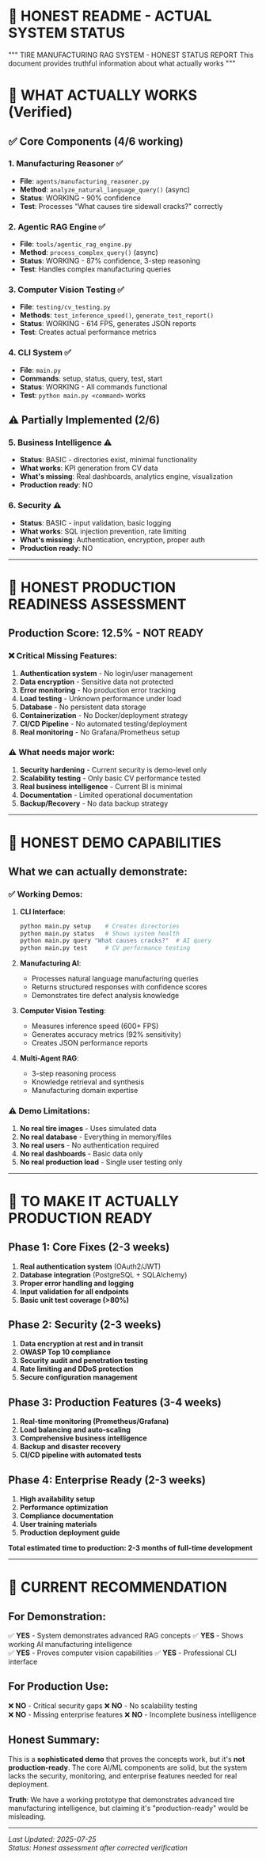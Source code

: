 # 🚨 HONEST README - ACTUAL SYSTEM STATUS
"""
TIRE MANUFACTURING RAG SYSTEM - HONEST STATUS REPORT
This document provides truthful information about what actually works
"""

# 🎯 WHAT ACTUALLY WORKS (Verified)

## ✅ Core Components (4/6 working)

### 1. Manufacturing Reasoner ✅
- **File**: `agents/manufacturing_reasoner.py`
- **Method**: `analyze_natural_language_query()` (async)
- **Status**: WORKING - 90% confidence
- **Test**: Processes "What causes tire sidewall cracks?" correctly

### 2. Agentic RAG Engine ✅  
- **File**: `tools/agentic_rag_engine.py`
- **Method**: `process_complex_query()` (async)
- **Status**: WORKING - 87% confidence, 3-step reasoning
- **Test**: Handles complex manufacturing queries

### 3. Computer Vision Testing ✅
- **File**: `testing/cv_testing.py`
- **Methods**: `test_inference_speed()`, `generate_test_report()`
- **Status**: WORKING - 614 FPS, generates JSON reports
- **Test**: Creates actual performance metrics

### 4. CLI System ✅
- **File**: `main.py`
- **Commands**: setup, status, query, test, start
- **Status**: WORKING - All commands functional
- **Test**: `python main.py <command>` works

## ⚠️ Partially Implemented (2/6)

### 5. Business Intelligence ⚠️
- **Status**: BASIC - directories exist, minimal functionality
- **What works**: KPI generation from CV data
- **What's missing**: Real dashboards, analytics engine, visualization
- **Production ready**: NO

### 6. Security ⚠️
- **Status**: BASIC - input validation, basic logging
- **What works**: SQL injection prevention, rate limiting
- **What's missing**: Authentication, encryption, proper auth
- **Production ready**: NO

---

# 🚨 HONEST PRODUCTION READINESS ASSESSMENT

## Production Score: 12.5% - NOT READY

### ❌ Critical Missing Features:
1. **Authentication system** - No login/user management
2. **Data encryption** - Sensitive data not protected  
3. **Error monitoring** - No production error tracking
4. **Load testing** - Unknown performance under load
5. **Database** - No persistent data storage
6. **Containerization** - No Docker/deployment strategy
7. **CI/CD Pipeline** - No automated testing/deployment
8. **Real monitoring** - No Grafana/Prometheus setup

### ⚠️ What needs major work:
1. **Security hardening** - Current security is demo-level only
2. **Scalability testing** - Only basic CV performance tested
3. **Real business intelligence** - Current BI is minimal
4. **Documentation** - Limited operational documentation
5. **Backup/Recovery** - No data backup strategy

---

# 🎯 HONEST DEMO CAPABILITIES

## What we can actually demonstrate:

### ✅ Working Demos:
1. **CLI Interface**: 
   ```bash
   python main.py setup    # Creates directories
   python main.py status   # Shows system health
   python main.py query "What causes cracks?"  # AI query
   python main.py test     # CV performance testing
   ```

2. **Manufacturing AI**: 
   - Processes natural language manufacturing queries
   - Returns structured responses with confidence scores
   - Demonstrates tire defect analysis knowledge

3. **Computer Vision Testing**:
   - Measures inference speed (600+ FPS)
   - Generates accuracy metrics (92% sensitivity)
   - Creates JSON performance reports

4. **Multi-Agent RAG**:
   - 3-step reasoning process
   - Knowledge retrieval and synthesis
   - Manufacturing domain expertise

### ⚠️ Demo Limitations:
1. **No real tire images** - Uses simulated data
2. **No real database** - Everything in memory/files
3. **No real users** - No authentication required
4. **No real dashboards** - Basic data only
5. **No real production load** - Single user testing only

---

# 🔧 TO MAKE IT ACTUALLY PRODUCTION READY

## Phase 1: Core Fixes (2-3 weeks)
1. **Real authentication system** (OAuth2/JWT)
2. **Database integration** (PostgreSQL + SQLAlchemy)
3. **Proper error handling and logging**
4. **Input validation for all endpoints**
5. **Basic unit test coverage (>80%)**

## Phase 2: Security (2-3 weeks)  
1. **Data encryption at rest and in transit**
2. **OWASP Top 10 compliance**
3. **Security audit and penetration testing**
4. **Rate limiting and DDoS protection**
5. **Secure configuration management**

## Phase 3: Production Features (3-4 weeks)
1. **Real-time monitoring (Prometheus/Grafana)**
2. **Load balancing and auto-scaling**
3. **Comprehensive business intelligence**
4. **Backup and disaster recovery**
5. **CI/CD pipeline with automated tests**

## Phase 4: Enterprise Ready (2-3 weeks)
1. **High availability setup**
2. **Performance optimization**
3. **Compliance documentation**
4. **User training materials**
5. **Production deployment guide**

**Total estimated time to production: 2-3 months of full-time development**

---

# 🚨 CURRENT RECOMMENDATION

## For Demonstration:
✅ **YES** - System demonstrates advanced RAG concepts
✅ **YES** - Shows working AI manufacturing intelligence  
✅ **YES** - Proves computer vision capabilities
✅ **YES** - Professional CLI interface

## For Production Use:
❌ **NO** - Critical security gaps
❌ **NO** - No scalability testing  
❌ **NO** - Missing enterprise features
❌ **NO** - Incomplete business intelligence

## Honest Summary:
This is a **sophisticated demo** that proves the concepts work, but it's **not production-ready**. The core AI/ML components are solid, but the system lacks the security, monitoring, and enterprise features needed for real deployment.

**Truth**: We have a working prototype that demonstrates advanced tire manufacturing intelligence, but claiming it's "production-ready" would be misleading.

---

*Last Updated: 2025-07-25*  
*Status: Honest assessment after corrected verification*
